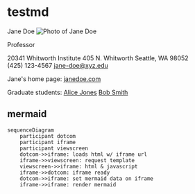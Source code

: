 # testmd

<div itemscope itemtype="https://schema.org/Person">
<span itemprop="name">Jane Doe</span>
<img src="janedoe.jpg" itemprop="image" alt="Photo of Jane Doe"/>

<span itemprop="jobTitle">Professor</span>
<div itemprop="address" itemscope itemtype="https://schema.org/PostalAddress">
<span itemprop="streetAddress">
20341 Whitworth Institute
405 N. Whitworth
</span>
<span itemprop="addressLocality">Seattle</span>,
<span itemprop="addressRegion">WA</span>
<span itemprop="postalCode">98052</span>
</div>
<span itemprop="telephone">(425) 123-4567</span>
<a href="mailto:jane-doe@xyz.edu" itemprop="email">
jane-doe@xyz.edu</a>

Jane's home page:
<a href="http://www.janedoe.com" itemprop="url">janedoe.com</a>

Graduate students:
<a href="http://www.xyz.edu/students/alicejones.html" itemprop="colleague">
Alice Jones</a>
<a href="http://www.xyz.edu/students/bobsmith.html" itemprop="colleague">
Bob Smith</a>
</div>

## mermaid

```mermaid
sequenceDiagram
    participant dotcom
    participant iframe
    participant viewscreen
    dotcom->>iframe: loads html w/ iframe url
    iframe->>viewscreen: request template
    viewscreen->>iframe: html & javascript
    iframe->>dotcom: iframe ready
    dotcom->>iframe: set mermaid data on iframe
    iframe->>iframe: render mermaid
```
